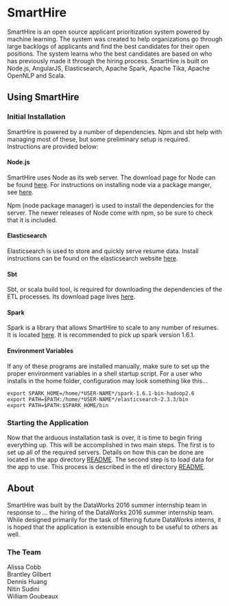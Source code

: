 # SmartHire

SmartHire is an open source applicant prioritization system powered by machine learning. The system was created to help organizations go through large backlogs of applicants and find the best candidates for their open positions. The system learns who the best candidates are based on who has previously made it through the hiring process. SmartHire is built on Node.js, AngularJS, Elasticsearch, Apache Spark, Apache Tika, Apache OpenNLP and Scala.

## Using SmartHire

### Initial Installation

SmartHire is powered by a number of dependencies. Npm and sbt help with managing most of these, but some preliminary setup is required. Instructions are provided below:

#### Node.js

SmartHire uses Node as its web server. The download page for Node can be found [here](https://nodejs.org/en/download/). For instructions on installing node via a package manger, see [here](https://nodejs.org/en/download/package-manager/).

Npm (node package manager) is used to install the dependencies for the server. The newer releases of Node come with npm, so be sure to check that it is included.

#### Elasticsearch

Elasticsearch is used to store and quickly serve resume data. Install instructions can be found on the elasticsearch website [here](https://www.elastic.co/downloads/elasticsearch).

#### Sbt

Sbt, or scala build tool, is required for downloading the dependencies of the ETL processes. Its download page lives [here](http://www.scala-sbt.org/download.html).

#### Spark

Spark is a library that allows SmartHire to scale to any number of resumes. It is located [here](https://spark.apache.org/downloads.html). It is recommended to pick up spark version 1.6.1.

#### Environment Variables

If any of these programs are installed manually, make sure to set up the proper environment variables in a shell startup script. For a user who installs in the home folder, configuration may look something like this...

```
export SPARK_HOME=/home/*USER-NAME*/spark-1.6.1-bin-hadoop2.6
export PATH=$PATH:/home/*USER-NAME*/elasticsearch-2.3.3/bin
export PATH=$PATH:$SPARK_HOME/bin
```

### Starting the Application

Now that the arduous installation task is over, it is time to begin firing everything up. This will be accomplished in two main steps. The first is to set up all of the required servers. Details on how this can be done are located in the app directory [README](https://github.com/dataworks/internship-2016/tree/master/app/README.md). The second step is to load data for the app to use. This process is described in the etl directory [README](https://github.com/dataworks/internship-2016/tree/master/etl/README.md).

## About
SmartHire was built by the DataWorks 2016 summer internship team in response to ... the hiring of the DataWorks 2016 summer internship team. While designed primarily for the task of filtering future DataWorks interns, it is hoped that the application is extensible enough to be useful to others as well.

### The Team

Alissa Cobb  
Brantley Gilbert  
Dennis Huang  
Nitin Sudini  
William Goubeaux


